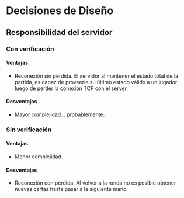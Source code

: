 # Decisiones de Diseño

## Responsibilidad del servidor

### Con verificación

#### Ventajas
 - Reconexión sin pérdida. El servidor al mantener el estado total de la partida, es capaz de proveerle su último estado válido a un jugador luego de perder la conexión TCP con el server.

#### Desventajas
 - Mayor complejidad... probablemente.

### Sin verificación

#### Ventajas
 - Menor complejidad.

#### Desventajas
 - Reconexión con pérdida. Al volver a la ronda no es posible obtener nuevas cartas hasta pasar a la siguiente mano.